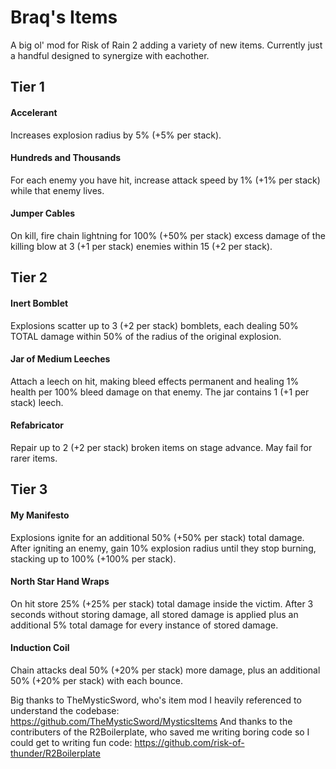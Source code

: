
# Braq's Items
A big ol' mod for Risk of Rain 2 adding a variety of new items. Currently just a handful designed to synergize with eachother.

## Tier 1
#### Accelerant
Increases explosion radius by 5% (+5% per stack).
#### Hundreds and Thousands
For each enemy you have hit, increase attack speed by 1% (+1% per stack) while that enemy lives.
#### Jumper Cables
On kill, fire chain lightning for 100% (+50% per stack) excess damage of the killing blow at 3 (+1 per stack) enemies within 15 (+2 per stack).

## Tier 2
#### Inert Bomblet
Explosions scatter up to 3 (+2 per stack) bomblets, each dealing 50% TOTAL damage within 50% of the radius of the original explosion.
#### Jar of Medium Leeches
Attach a leech on hit, making bleed effects permanent and healing 1% health per 100% bleed damage on that enemy. The jar contains 1 (+1 per stack) leech.
#### Refabricator
Repair up to 2 (+2 per stack) broken items on stage advance. May fail for rarer items.

## Tier 3
#### My Manifesto
Explosions ignite for an additional 50% (+50% per stack) total damage. After igniting an enemy, gain 10% explosion radius until they stop burning, stacking up to 100% (+100% per stack).
#### North Star Hand Wraps
On hit store 25% (+25% per stack) total damage inside the victim. After 3 seconds without storing damage, all stored damage is applied plus an additional 5% total damage for every instance of stored damage.
#### Induction Coil
Chain attacks deal 50% (+20% per stack) more damage, plus an additional 50% (+20% per stack) with each bounce.


Big thanks to TheMysticSword, who's item mod I heavily referenced to understand the codebase: https://github.com/TheMysticSword/MysticsItems
And thanks to the contributers of the R2Boilerplate, who saved me writing boring code so I could get to writing fun code: https://github.com/risk-of-thunder/R2Boilerplate

